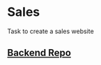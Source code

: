 # Sales
Task to create a sales website

## <a href="https://github.com/Thakkar-Khushang/Sales">Backend Repo</a>
